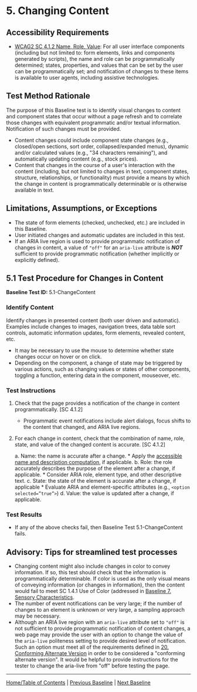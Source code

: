 # 5. Changing Content

Accessibility Requirements
--------------------------
-   [WCAG2 SC 4.1.2 Name, Role, Value](https://www.w3.org/TR/UNDERSTANDING-WCAG20/ensure-compat-rsv.html): For all user interface components (including but not limited to: form elements, links and components generated by scripts), the name and role can be programmatically determined; states, properties, and values that can be set by the user can be programmatically set; and notification of changes to these items is available to user agents, including assistive technologies.

Test Method Rationale
---------------------
The purpose of this Baseline test is to identify visual changes to content and component states that occur without a page refresh and to correlate those changes with equivalent programmatic and/or textual information. Notification of such changes must be provided.
-   Content changes could include component state changes (e.g., closed/open sections, sort order, collapsed/expanded menus), dynamic and/or calculated values (e.g., "34 characters remaining"), and automatically updating content (e.g., stock prices).
-   Content that changes in the course of a user's interaction with the content (including, but not limited to changes in text, component states, structure, relationships, or functionality) must provide a means by which the change in content is programmatically determinable or is otherwise available in text.

Limitations, Assumptions, or Exceptions
---------------------------------------
-   The state of form elements (checked, unchecked, etc.) are included in this Baseline.
-   User initiated changes and automatic updates are included in this test.
- If an ARIA live region is used to provide programmatic notification of changes in content, a value of `"off"` for an `aria-live` attribute is ***NOT*** sufficient to provide programmatic notification (whether implicitly or explicitly defined).

5.1 Test Procedure for Changes in Content
---------------------------------------------
**Baseline Test ID:** 5.1-ChangeContent
### Identify Content
Identify changes in presented content (both user driven and automatic). Examples include changes to images, navigation trees, data table sort controls, automatic information updates, form elements, revealed content, etc.
-   It may be necessary to use the mouse to determine whether state changes occur on hover or on click.
-   Depending on the component, a change of state may be triggered by various actions, such as changing values or states of other components, toggling a function, entering data in the component, mouseover, etc.

### Test Instructions

1. Check that the page provides a notification of the change in content programmatically. [SC 4.1.2]
    - Programmatic event notifications include alert dialogs, focus shifts to the content that changed, and ARIA live regions.
2. For each change in content, check that the combination of name, role, state, and value of the changed content is accurate. [SC 4.1.2]

    a. Name: the name is accurate after a change. 
        * Apply the [accessible name and description computation](https://www.w3.org/TR/html-aam-1.0/#accessible-name-and-description-computation), if applicable. 
    b. Role: the role accurately describes the purpose of the element after a change, if applicable.
        * Consider ARIA role, element type, and other descriptive text.
    c. State: the state of the element is accurate after a change, if applicable
        * Evaluate ARIA and element-specific attributes (e.g., `<option selected=”true”>`)
    d. Value: the value is updated after a change, if applicable.

### Test Results
- If any of the above checks fail, then Baseline Test 5.1-ChangeContent fails.

Advisory: Tips for streamlined test processes
---------------------------------------------

- Changing content might also include changes in color to convey information. If so, this test should check that the information is programmatically determinable. If color is used as the only visual means of conveying information (or changes in information), then the content would fail to meet SC 1.4.1 Use of Color (addressed in [Baseline 7. Sensory Characteristics](07Sensory.md).
- The number of event notifications can be very large; if the number of changes to an element is unknown or very large, a sampling approach may be necessary.
- Although an ARIA live region with an `aria-live` attribute set to `"off"` is not sufficient to provide programmatic notification of content changes, a web page may provide the user with an option to change the value of the `aria-live` politeness setting to provide desired level of notification. Such an option must meet all of the requirements defined in [20. Conforming Alternate Version](20AlternateVersions.md) in order to be considered a "conforming alternate version". It would be helpful to provide instructions for the tester to change the aria-live from "off" before testing the page.

----------------------------------------
[Home/Table of Contents](index.md) | [Previous Baseline](04RepetitiveContent.md) | [Next Baseline](06Images.md)
